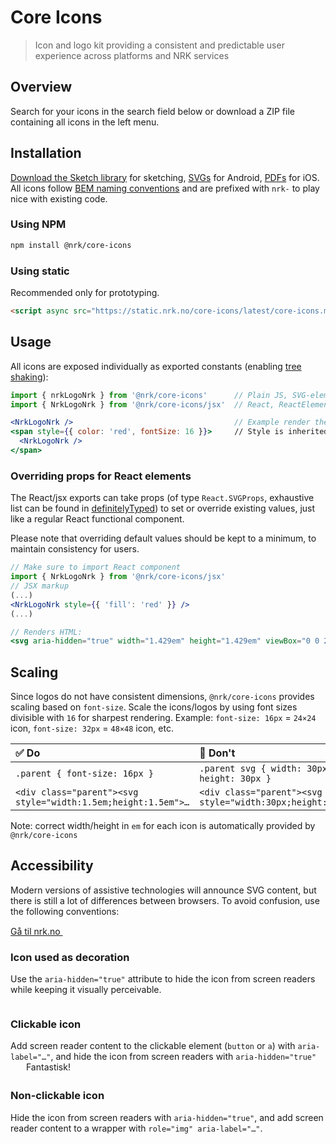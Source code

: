 # Core Icons

> Icon and logo kit providing a consistent and predictable user experience across platforms and NRK services

<!--demo
<script src="core-icons.min.js"></script>
demo-->

## Overview

Search for your icons in the search field below or download a ZIP file containing all icons in the left menu.

<!--demo
<style>
.doc-grid { overflow: hidden }
.doc-grid > * { box-sizing: border-box; display: inline-block; vertical-align: top; width: 33%; min-width: 300px; padding: 15px 15px 15px 0 }
.docs-icons { overflow: hidden; padding: 0 7vw; margin: 0 -7vw; transition:.2s }
.docs-icons > * { cursor: pointer; box-sizing: border-box; display: inline-block; vertical-align: top; width: 20%; min-width: 180px }
.docs-icons > h3 { width: 100%; font-weight: 700; font-size: 12px; text-transform: uppercase; min-width: none; margin: 2em 0 .5em }
.docs-icons > h3:first-child { margin-top: 0 }
.docs-icons > div:hover { color: gray; }
.docs-icons svg { margin-right: 9px; vertical-align: middle }
.docs-pops { position: absolute; padding: 5px 0; transition: .2s .1s }
.docs-pops a,
.docs-pops button { -webkit-appearance: none; display: inline-block; font: inherit; font-weight: 400; background: #000; color: #fff !important; border: 0; border-radius: 4px; margin: 1px; padding: 2px 5px; text-decoration: none; cursor: pointer; transition: .2s }
.docs-pops a:hover,
.docs-pops button:hover { background: gray; }
.docs-icons :not(:hover) .docs-pops { visibility: hidden; opacity: 0; transform: translateY(-5px); transition-delay: 0 }
.docs-input { font: inherit; color: inherit; padding: 5px 9px; border: 1px solid #ccc; border-radius: 3px; margin-bottom: 2em; }
</style>
<input type="text" aria-hidden="true" tabindex="-1" id="docs-copy" style="position:fixed;left:-300px;opacity:0">
<input type="text" class="docs-input" name="search" placeholder="Type to search" autocomplete="off" aria-label="Filter icons">
<div class="docs-icons"></div>
<script src="readme.js"></script>
demo-->

## Installation

[Download the Sketch library](sketch://add-library?url=https%3A%2F%2Fstatic.nrk.no%2Fcore-icons%2Flatest%2Fcore-icons.rss) for sketching, [SVGs](#icons) for Android, [PDFs](#icons) for iOS. All icons follow [BEM naming conventions](http://getbem.com/) and are prefixed with `nrk-` to play nice with existing code.

### Using NPM

```bash
npm install @nrk/core-icons
```

### Using static

Recommended only for prototyping.

```html
<script async src="https://static.nrk.no/core-icons/latest/core-icons.min.js"></script>
```

## Usage

All icons are exposed individually as exported constants (enabling [tree shaking](https://medium.com/@netxm/what-is-tree-shaking-de7c6be5cadd)):

```jsx
import { nrkLogoNrk } from '@nrk/core-icons'      // Plain JS, SVG-element as String
import { NrkLogoNrk } from '@nrk/core-icons/jsx'  // React, ReactElement

<NrkLogoNrk />                                    // Example render the NRK logo with React
<span style={{ color: 'red', fontSize: 16 }}>     // Style is inherited from parent element
  <NrkLogoNrk />
</span>
```

### Overriding props for React elements

The React/jsx exports can take props (of type `React.SVGProps`, exhaustive list can be found in [definitelyTyped](https://github.com/DefinitelyTyped/DefinitelyTyped/blob/master/types/react/index.d.ts#L2486)) to set or override existing values, just like a regular React functional component.

Please note that overriding default values should be kept to a minimum, to maintain consistency for users.

```jsx
// Make sure to import React component
import { NrkLogoNrk } from '@nrk/core-icons/jsx'
// JSX markup
(...)
<NrkLogoNrk style={{ 'fill': 'red' }} />
(...)

// Renders HTML:
<svg aria-hidden="true" width="1.429em" height="1.429em" viewBox="0 0 20 20" style="fill: red;">(...)</svg>
```

## Scaling

Since logos do not have consistent dimensions, `@nrk/core-icons` provides scaling based on `font-size`.
Scale the icons/logos by using font sizes divisible with `16` for sharpest rendering. Example: `font-size: 16px` = `24×24` icon, `font-size: 32px` = `48×48` icon, etc.

✅ Do | 🚫 Don't
:-- | :--
`.parent { font-size: 16px }` | `.parent svg { width: 30px; height: 30px }`
`<div class="parent"><svg style="width:1.5em;height:1.5em">…` | `<div class="parent"><svg style="width:30px;height:30px">…`

Note: correct width/height in `em` for each icon is automatically provided by `@nrk/core-icons`

## Accessibility

Modern versions of assistive technologies will announce SVG content, but there is still a lot of differences between browsers. To avoid confusion, use the following conventions:

<div class="doc-grid">
  <div>
    <div class="doc-demo">
      <a href="https://nrk.no/">
        Gå til nrk.no
        <svg aria-hidden="true" width="30" height="15"><use xlink:href="#nrk-arrow-right-long" /></svg>
      </a>
    </div>
    <h3 class="docs-heading--3">Icon used as decoration</h3>
    Use the <code>aria-hidden="true"</code> attribute to hide the icon from screen readers while keeping it visually perceivable.
  </div>
  <div>
    <div class="doc-demo">
      <a aria-label="Gå til nrk.no" href="https://nrk.no/">
        <svg aria-hidden="true" width="3.5em" height="1em"><use xlink:href="#nrk-logo-nrk" /></svg>
      </a>
    </div>
    <h3 class="docs-heading--3">Clickable icon</h3>
    Add screen reader content to the clickable element (<code>button</code> or <code>a</code>) with <code>aria-label="…"</code>, and hide the icon from screen readers with <code>aria-hidden="true"</code>
  </div>
  <div>
    <div class="doc-demo">
      <span role="img" aria-label="Terningkast seks">
        <svg aria-hidden="true" style="width:1.5em;height:1.5em;vertical-align:middle"><use xlink:href="#nrk-dice-6--active"></use></svg>
      </span>
      Fantastisk!
    </div>
    <h3 class="docs-heading--3">Non-clickable icon</h3>
    Hide the icon from screen readers with <code>aria-hidden="true"</code>, and add screen reader content to a wrapper with <code>role="img" aria-label="…"</code>.
  </div>
</div>
